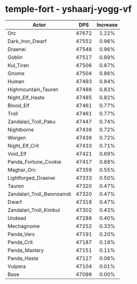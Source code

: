 # temple-fort - yshaarj-yogg-vf
| Actor | DPS | Increase |
|---|:---:|:---:|
|Orc|47672|1.22%|
|Dark_Iron_Dwarf|47552|0.96%|
|Draenei|47548|0.96%|
|Goblin|47517|0.89%|
|Kul_Tiran|47506|0.87%|
|Gnome|47504|0.86%|
|Human|47493|0.84%|
|Highmountain_Tauren|47488|0.83%|
|Night_Elf_Haste|47485|0.82%|
|Blood_Elf|47461|0.77%|
|Troll|47461|0.77%|
|Zandalari_Troll_Paku|47447|0.74%|
|Nightborne|47438|0.72%|
|Worgen|47438|0.72%|
|Night_Elf_Crit|47433|0.71%|
|Void_Elf|47421|0.69%|
|Panda_Fortune_Cookie|47417|0.68%|
|Maghar_Orc|47359|0.55%|
|Lightforged_Draenei|47333|0.50%|
|Tauren|47320|0.47%|
|Zandalari_Troll_Bwonsamdi|47320|0.47%|
|Dwarf|47318|0.47%|
|Zandalari_Troll_Kimbul|47302|0.43%|
|Undead|47288|0.40%|
|Mechagnome|47252|0.33%|
|Panda_Vers|47191|0.20%|
|Panda_Crit|47187|0.19%|
|Panda_Mastery|47151|0.11%|
|Panda_Haste|47127|0.06%|
|Vulpera|47104|0.01%|
|Base|47098|0.00%|
